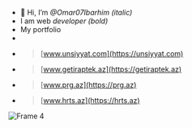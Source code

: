 - 👋 Hi, I’m _@Omar07Ibarhim (italic)_ 
- I am web _developer (bold)_   
- My portfolio 
- 
- >[www.unsiyyat.com](https://unsiyyat.com)
- >[www.getiraptek.az](https://getiraptek.az)
- >[www.prg.az](https://prg.az)
- >[www.hrts.az](https://hrts.az)



![Frame 4](https://user-images.githubusercontent.com/31526072/196043597-09fd890e-1737-4e02-9d08-e2ea25000b09.png)




<!---
Omar07Ibarhim/Omar07Ibarhim is a ✨ special ✨ repository because its `README.md` (this file) appears on your GitHub profile.
You can click the Preview link to take a look at your changes.
--->
